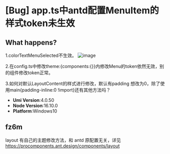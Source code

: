 # [Bug] app.ts中antd配置MenuItem的样式token未生效

## What happens?

1.colorTextMenuSelected不生效。
![image](https://user-images.githubusercontent.com/64509267/217730498-b92a2136-afa1-4f2b-a1da-2069f16e111a.png)

2.在config.ts中修改theme:{components:{}}内修改Menu的token依然无效，别的组件修改token正常。

3.如何对默认LayoutContent的样式进行修改，默认有padding 想改为0，除了使用main{padding-inline:0 !import}还有其他方法吗？

- **Umi Version**:4.0.50
- **Node Version**:16.10.0
- **Platform**:Windows10

## fz6m

layout 有自己的主题修改方法，和 antd 原配置无关，详见 https://procomponents.ant.design/components/layout
